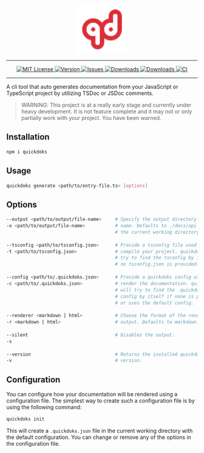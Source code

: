 <div align="center">
  <img alt="quickdoks" width="128" height="128" src="assets/quickdoks.svg">
</div>

---

<div align="center">
  <a href="https://github.com/schoero/quickdoks/blob/main/LICENSE">
    <img alt="MIT License" src="https://img.shields.io/npm/l/quickdoks?color=brightgreen&style=flat-square">
  </a>
  <a href="https://www.npmjs.com/package/quickdoks">
    <img alt="Version" src="https://img.shields.io/npm/v/quickdoks?color=brightgreen&style=flat-square">
  </a>
  <a href="https://github.com/schoero/quickdoks/issues">
    <img alt="Issues" src="https://img.shields.io/github/issues-raw/schoero/quickdoks?style=flat-square">
  </a>
  <a href="https://www.npmjs.com/package/quickdoks">
    <img alt="Downloads" src="https://img.shields.io/npm/dw/quickdoks?style=flat-square">
  </a>
  <a href="https://github.com/schoero/quickdoks/stargazers">
    <img alt="Downloads" src="https://img.shields.io/github/stars/schoero/quickdoks?color=brightgreen&style=flat-square">
  </a>
  <a href="https://github.com/schoero/quickdoks/actions?query=workflow%3ACI">
    <img alt="CI" src="https://img.shields.io/github/workflow/status/schoero/quickdoks/CI?style=flat-square">
  </a>
</div>

---

A cli tool that auto generates documentation from your JavaScript or TypeScript project by utilizing TSDoc or JSDoc comments.

> WARNING: This project is at a really early stage and currently under heavy development. It is not feature complete and it may not or only partially work with your project. You have been warned.

## Installation

```sh
npm i quickdoks
```

## Usage

```sh
quickdoks generate <path/to/entry-file.ts> [options]
```

## Options

```sh
--output <path/to/output/file-name>     # Specify the output directory and file-
-o <path/to/output/file-name>           # name. Defaults to ./docs/api based on
                                        # the current working directory.

--tsconfig <path/to/tsconfig.json>      # Provide a tsconfig file used to
-t <path/to/tsconfig.json>              # compile your project. quickdoks will
                                        # try to find the tsconfig by itself if
                                        # no tsconfig.json is provided.

--config <path/to/.quickdoks.json>      # Provide a quickdoks config used to
-c <path/to/.quickdoks.json>            # render the documentation. quickdoks
                                        # will try to find the .quickdoks.json
                                        # config by itself if none is provided
                                        # or uses the default config.

--renderer <markdown | html>            # Choose the format of the rendered 
-r <markdown | html>                    # output. Defaults to markdown.

--silent                                # Disables the output.
-s

--version                               # Returns the installed quickdoks
-v                                      # version.
```

## Configuration

You can configure how your documentation will be rendered using a configuration file. The simplest way to create such a configuration file is by using the following command:

```sh
quickdoks init
```

This will create a `.quickdoks.json` file in the current working directory with the default configuration. You can change or remove any of the options in the configuration file.

